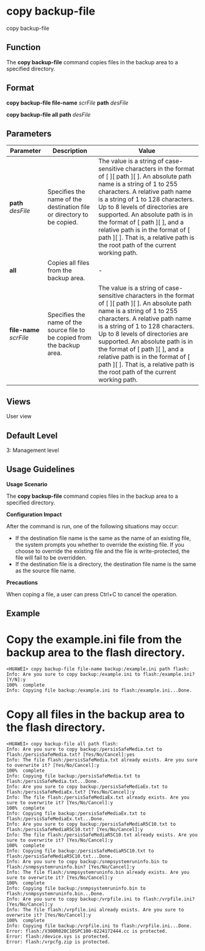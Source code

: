 copy backup-file
================

copy backup-file

Function
--------



The **copy backup-file** command copies files in the backup area to a specified directory.




Format
------

**copy backup-file file-name** *scrFile* **path** *desFile*

**copy backup-file all path** *desFile*


Parameters
----------

| Parameter | Description | Value |
| --- | --- | --- |
| **path** *desFile* | Specifies the name of the destination file or directory to be copied. | The value is a string of case-sensitive characters in the format of [ <drive> ][ path ][ <file-name> ]. An absolute path name is a string of 1 to 255 characters. A relative path name is a string of 1 to 128  characters. Up to 8 levels of directories are supported.  An absolute path is in the format of <drive> [ path ][ <file-name> ], and a relative path is in the format of [ path ][ <file-name> ]. That is, a relative path is the root path of the current working path. |
| **all** | Copies all files from the backup area. | - |
| **file-name** *scrFile* | Specifies the name of the source file to be copied from the backup area. | The value is a string of case-sensitive characters in the format of [ <drive> ][ path ][ <file-name> ]. An absolute path name is a string of 1 to 255 characters. A relative path name is a string of 1 to 128  characters. Up to 8 levels of directories are supported.  An absolute path is in the format of <drive> [ path ][ <file-name> ], and a relative path is in the format of [ path ][ <file-name> ]. That is, a relative path is the root path of the current working path. |



Views
-----

User view


Default Level
-------------

3: Management level


Usage Guidelines
----------------

**Usage Scenario**

The **copy backup-file** command copies files in the backup area to a specified directory.

**Configuration Impact**

After the command is run, one of the following situations may occur:

* If the destination file name is the same as the name of an existing file, the system prompts you whether to override the existing file. If you choose to override the existing file and the file is write-protected, the file will fail to be overridden.
* If the destination file is a directory, the destination file name is the same as the source file name.

**Precautions**



When coping a file, a user can press Ctrl+C to cancel the operation.




Example
-------

# Copy the example.ini file from the backup area to the flash directory.
```
<HUAWEI> copy backup-file file-name backup:/example.ini path flash:
Info: Are you sure to copy backup:/example.ini to flash:/example.ini? [Y/N]:y
100%  complete
Info: Copying file backup:/example.ini to flash:/example.ini...Done.

```

# Copy all files in the backup area to the flash directory.
```
<HUAWEI> copy backup-file all path flash:
Info: Are you sure to copy backup:/persisSafeMedia.txt to flash:/persisSafeMedia.txt? [Yes/No/Cancel]:yes
Info: The file flash:/persisSafeMedia.txt already exists. Are you sure to overwrite it? [Yes/No/Cancel]:y
100%  complete
Info: Copying file backup:/persisSafeMedia.txt to flash:/persisSafeMedia.txt...Done.
Info: Are you sure to copy backup:/persisSafeMediaEx.txt to flash:/persisSafeMediaEx.txt? [Yes/No/Cancel]:y
Info: The file flash:/persisSafeMediaEx.txt already exists. Are you sure to overwrite it? [Yes/No/Cancel]:y
100%  complete
Info: Copying file backup:/persisSafeMediaEx.txt to flash:/persisSafeMediaEx.txt...Done.
Info: Are you sure to copy backup:/persisSafeMediaR5C10.txt to flash:/persisSafeMediaR5C10.txt? [Yes/No/Cancel]:y
Info: The file flash:/persisSafeMediaR5C10.txt already exists. Are you sure to overwrite it? [Yes/No/Cancel]:y
100%  complete
Info: Copying file backup:/persisSafeMediaR5C10.txt to flash:/persisSafeMediaR5C10.txt...Done.
Info: Are you sure to copy backup:/snmpsystemruninfo.bin to flash:/snmpsystemruninfo.bin? [Yes/No/Cancel]:y
Info: The file flash:/snmpsystemruninfo.bin already exists. Are you sure to overwrite it? [Yes/No/Cancel]:y
100%  complete
Info: Copying file backup:/snmpsystemruninfo.bin to flash:/snmpsystemruninfo.bin...Done.
Info: Are you sure to copy backup:/vrpfile.ini to flash:/vrpfile.ini? [Yes/No/Cancel]:y
Info: The file flash:/vrpfile.ini already exists. Are you sure to overwrite it? [Yes/No/Cancel]:y
100%  complete
Info: Copying file backup:/vrpfile.ini to flash:/vrpfile.ini...Done.
Error: flash:/V300R020C10SPC100-0224172444.cc is protected.
Error: flash:/device.sys is protected.
Error: flash:/vrpcfg.zip is protected.

```